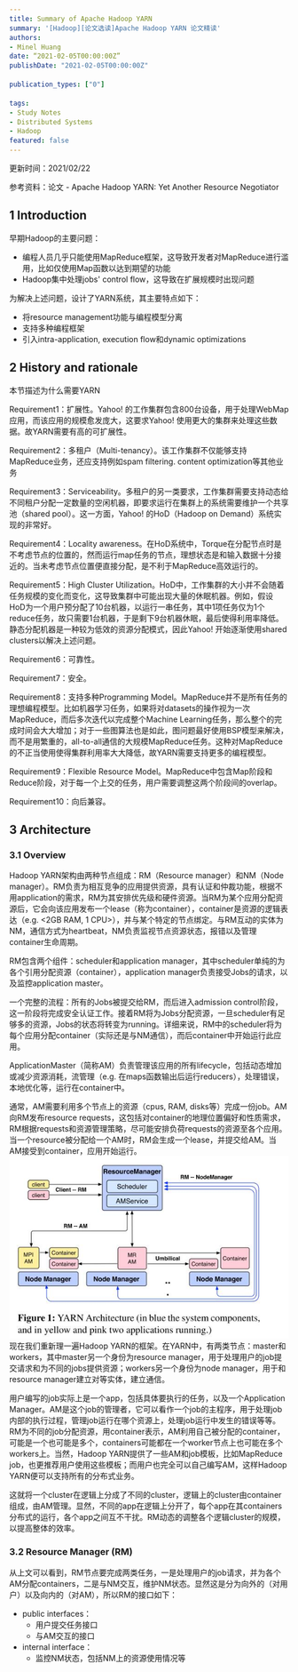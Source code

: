 ```yaml
---
title: Summary of Apache Hadoop YARN
summary: '[Hadoop][论文选读]Apache Hadoop YARN 论文精读'
authors:
- Minel Huang
date: “2021-02-05T00:00:00Z”
publishDate: "2021-02-05T00:00:00Z"

publication_types: ["0"]

tags: 
- Study Notes
- Distributed Systems
- Hadoop
featured: false
---
```


更新时间：2021/02/22

参考资料：论文 - Apache Hadoop YARN: Yet Another Resource Negotiator

## 1 Introduction

早期Hadoop的主要问题：

- 编程人员几乎只能使用MapReduce框架，这导致开发者对MapReduce进行滥用，比如仅使用Map函数以达到期望的功能
- Hadoop集中处理jobs' control flow，这导致在扩展规模时出现问题

为解决上述问题，设计了YARN系统，其主要特点如下：

- 将resource management功能与编程模型分离
- 支持多种编程框架
- 引入intra-application, execution flow和dynamic optimizations

## 2 History and rationale

本节描述为什么需要YARN

Requirement1：扩展性。Yahoo! 的工作集群包含800台设备，用于处理WebMap应用，而该应用的规模愈发庞大，这要求Yahoo! 使用更大的集群来处理这些数据。故YARN需要有高的可扩展性。

Requirement2：多租户（Multi-tenancy）。该工作集群不仅能够支持MapReduce业务，还应支持例如spam filtering. content optimization等其他业务

Requirement3：Serviceability。多租户的另一类要求，工作集群需要支持动态给不同租户分配一定数量的空闲机器，即要求运行在集群上的系统需要维护一个共享池（shared pool）。这一方面，Yahoo! 的HoD（Hadoop on Demand）系统实现的非常好。

Requirement4：Locality awareness。在HoD系统中，Torque在分配节点时是不考虑节点的位置的，然而运行map任务的节点，理想状态是和输入数据十分接近的。当未考虑节点位置便直接分配，是不利于MapReduce高效运行的。

Requirement5：High Cluster Utilization。HoD中，工作集群的大小并不会随着任务规模的变化而变化，这导致集群中可能出现大量的休眠机器。例如，假设HoD为一个用户预分配了10台机器，以运行一串任务，其中1项任务仅为1个reduce任务，故只需要1台机器，于是剩下9台机器休眠，最后使得利用率降低。静态分配机器是一种较为低效的资源分配模式，因此Yahoo! 开始逐渐使用shared clusters以解决上述问题。

Requirement6：可靠性。

Requirement7：安全。

Requirement8：支持多种Programming Model。MapReduce并不是所有任务的理想编程模型。比如机器学习任务，如果将对datasets的操作视为一次MapReduce，而后多次迭代以完成整个Machine Learning任务，那么整个的完成时间会大大增加；对于一些图算法也是如此，图问题最好使用BSP模型来解决，而不是用繁重的，all-to-all通信的大规模MapReduce任务。这种对MapReduce的不正当使用使得集群利用率大大降低，故YARN需要支持更多的编程模型。

Requirement9：Flexible Resource Model。MapReduce中包含Map阶段和Reduce阶段，对于每一个上交的任务，用户需要调整这两个阶段间的overlap。

Requirement10：向后兼容。

## 3 Architecture

### 3.1 Overview

Hadoop YARN架构由两种节点组成：RM（Resource manager）和NM（Node manager）。RM负责为相互竞争的应用提供资源，具有认证和仲裁功能，根据不用application的需求，RM为其安排优先级和硬件资源。当RM为某个应用分配资源后，它会向该应用发布一个lease（称为container），container是资源的逻辑表达（e.g. <2GB RAM, 1 CPU>），并与某个特定的节点绑定。与RM互动的实体为NM，通信方式为heartbeat，NM负责监视节点资源状态，报错以及管理container生命周期。

RM包含两个组件：scheduler和application manager，其中scheduler单纯的为各个引用分配资源（container），application manager负责接受Jobs的请求，以及监控application master。

一个完整的流程：所有的Jobs被提交给RM，而后进入admission control阶段，这一阶段将完成安全认证工作。接着RM将为Jobs分配资源，一旦scheduler有足够多的资源，Jobs的状态将转变为running。详细来说，RM中的scheduler将为每个应用分配container（实际还是与NM通信），而后container中开始运行此应用。

ApplicationMaster（简称AM）负责管理该应用的所有lifecycle，包括动态增加或减少资源消耗，流管理（e.g. 在maps函数输出后运行reducers），处理错误，本地优化等，运行在container中。

通常，AM需要利用多个节点上的资源（cpus, RAM, disks等）完成一份job。AM向RM发布resource requests，这包括对container的地理位置偏好和性质需求，RM根据requests和资源管理策略，尽可能安排负荷requests的资源至各个应用。当一个resource被分配给一个AM时，RM会生成一个lease，并提交给AM。当AM接受到container，应用开始运行。
![](./3.1.jpg)
现在我们重新理一遍Hadoop YARN的框架。在YARN中，有两类节点：master和workers，其中master另一个身份为resource manager，用于处理用户的job提交请求和为不同的jobs提供资源；workers另一个身份为node manager，用于和resource manager建立对等实体，建立通信。

用户编写的job实际上是一个app，包括具体要执行的任务，以及一个Application Manager。AM是这个job的管理者，它可以看作一个job的主程序，用于处理job内部的执行过程，管理job运行在哪个资源上，处理job运行中发生的错误等等。RM为不同的job分配资源，用container表示，AM利用自己被分配的container，可能是一个也可能是多个，containers可能都在一个worker节点上也可能在多个workers上。当然，Hadoop YARN提供了一些AM和job模板，比如MapReduce job，也更推荐用户使用这些模板；而用户也完全可以自己编写AM，这样Hadoop YARN便可以支持所有的分布式业务。

这就将一个cluster在逻辑上分成了不同的cluster，逻辑上的cluster由container组成，由AM管理。显然，不同的app在逻辑上分开了，每个app在其containers分布式的运行，各个app之间互不干扰。RM动态的调整各个逻辑cluster的规模，以提高整体的效率。
### 3.2 Resource Manager (RM)
从上文可以看到，RM节点要完成两类任务，一是处理用户的job请求，并为各个AM分配containers，二是与NM交互，维护NM状态。显然这是分为向外的（对用户）以及向内的（对AM），所以RM的接口如下：

- public interfaces：
    - 用户提交任务接口
    - 与AM交互的接口
- internal interface：
    - 监控NM状态，包括NM上的资源使用情况等